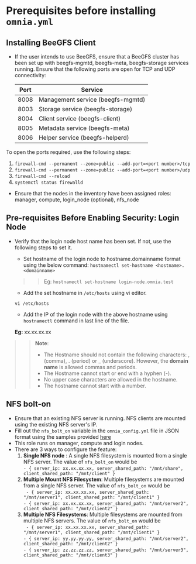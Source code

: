 # Prerequisites before installing `omnia.yml`


## Installing BeeGFS Client
* If the user intends to use BeeGFS, ensure that a BeeGFS cluster has been set up with beegfs-mgmtd, beegfs-meta, beegfs-storage services running.
  Ensure that the following ports are open for TCP and UDP connectivity:

  | Port | Service                           |
  |------|-----------------------------------|
  | 8008 | Management service (beegfs-mgmtd) |
  | 8003 | Storage service (beegfs-storage)  |
  | 8004 | Client service (beegfs-client)    |
  | 8005 | Metadata service (beegfs-meta)    |
  | 8006 | Helper service (beegfs-helperd)   |

To open the ports required, use the following steps:
1. `firewall-cmd --permanent --zone=public --add-port=<port number>/tcp`
2. `firewall-cmd --permanent --zone=public --add-port=<port number>/udp`
3. `firewall-cmd --reload`
4. `systemctl status firewalld`

* Ensure that the nodes in the inventory have been assigned roles: manager, compute, login_node (optional), nfs_node

## Pre-requisites Before Enabling Security: Login Node

* Verify that the login node host name has been set. If not, use the following steps to set it.
    * Set hostname of the login node to hostname.domainname format using the below command:
      `hostnamectl set-hostname <hostname>.<domainname>`
  >>Eg: `hostnamectl set-hostname login-node.omnia.test`
    * Add the set hostname in `/etc/hosts` using vi editor.

  `vi /etc/hosts`

    * Add the IP of the login node with the above hostname using `hostnamectl` command in last line of the file.

  __Eg:__  xx.xx.xx.xx <hostname>

>> **Note**:
>>	* The Hostname should not contain the following characters: , (comma), \. (period) or _ (underscore). However, the **domain name** is allowed commas and periods.
>>	* The Hostname cannot start or end with a hyphen (-).
>>	* No upper case characters are allowed in the hostname.
>>	* The hostname cannot start with a number.

## NFS bolt-on
* Ensure that an existing NFS server is running. NFS clients are mounted using the existing NFS server's IP.
* Fill out the `nfs_bolt_on` variable in the `omnia_config.yml` file in JSON format using the samples provided [here](../Input_Parameter_Guide/omnia_config.md)
* This role runs on manager, compute and login nodes.
* There are 3 ways to configure the feature:
  1. **Single NFS node** : A single NFS filesystem is mounted from a single NFS server. The value of `nfs_bolt_on` would be <br> `- { server_ip: xx.xx.xx.xx, server_shared_path: "/mnt/share", client_shared_path: "/mnt/client" }`
  2. **Multiple Mount NFS Filesystem**: Multiple filesystems are mounted from a single NFS server. The value of `nfs_bolt_on` would be <br>` - { server_ip: xx.xx.xx.xx, server_shared_path: "/mnt/server1", client_shared_path: "/mnt/client1" }` <br> `- { server_ip: xx.xx.xx.xx, server_shared_path: "/mnt/server2", client_shared_path: "/mnt/client2" }`
  3. **Multiple NFS Filesystems**: Multiple filesystems are mounted from multiple NFS servers. The value of `nfs_bolt_on` would be <br> ` - { server_ip: xx.xx.xx.xx, server_shared_path: "/mnt/server1", client_shared_path: "/mnt/client1" }` <br> `- { server_ip: yy.yy.yy.yy, server_shared_path: "/mnt/server2", client_shared_path: "/mnt/client2" }` <br> `- { server_ip: zz.zz.zz.zz, server_shared_path: "/mnt/server3", client_shared_path: "/mnt/client3" } `
